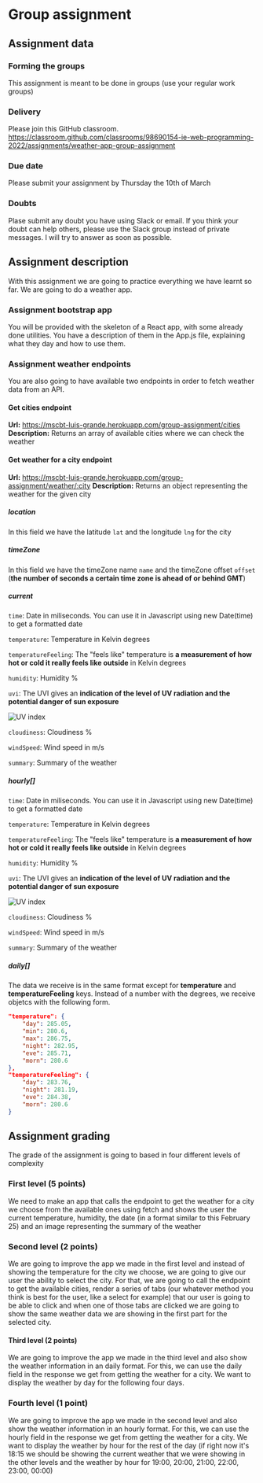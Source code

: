 # Group assignment

## Assignment data

### Forming the groups
This assignment is meant to be done in groups (use your regular work groups)

### Delivery
Please join this GitHub classroom. https://classroom.github.com/classrooms/98690154-ie-web-programming-2022/assignments/weather-app-group-assignment

### Due date
Please submit your assignment by Thursday the 10th of March

### Doubts
Plase submit any doubt you have using Slack or email. If you think your doubt can help others, please use the Slack group instead of private messages. I will try to answer as soon as possible.

## Assignment description
With this assignment we are going to practice everything we have learnt so far.
We are going to do a weather app.

### Assignment bootstrap app
You will be provided with the skeleton of a React app, with some already done utilities. You have a description of them in the App.js file, explaining what they day and how to use them.

### Assignment weather endpoints
You are also going to have available two endpoints in order to fetch weather data from an API.

#### Get cities endpoint
**Url:** https://mscbt-luis-grande.herokuapp.com/group-assignment/cities
**Description:** Returns an array of available cities where we can check the weather

#### Get weather for a city endpoint
**Url:** https://mscbt-luis-grande.herokuapp.com/group-assignment/weather/:city
**Description:** Returns an object representing the weather for the given city

##### location
In this field we have the latitude `lat` and the longitude `lng` for the city

##### timeZone
In this field we have the timeZone name `name` and the timeZone offset `offset` (**the number of seconds a certain time zone is ahead of or behind GMT**)

##### current

`time`: Date in miliseconds. You can use it in Javascript using new Date(time) to get a formatted date

`temperature`: Temperature in Kelvin degrees

`temperatureFeeling`: The "feels like" temperature is **a measurement of how hot or cold it really feels like outside** in Kelvin degrees

`humidity`: Humidity %

`uvi`: The UVI gives an **indication of the level of UV radiation and the potential danger of sun exposure**

![UV index](https://www.who.int/images/default-source/imported/radiation/uv-ultraviolet-index.jpg?sfvrsn=8cd288e_5)


`cloudiness`: Cloudiness %

`windSpeed`: Wind speed in m/s

`summary`: Summary of the weather


##### hourly[]
`time`: Date in miliseconds. You can use it in Javascript using new Date(time) to get a formatted date

`temperature`: Temperature in Kelvin degrees

`temperatureFeeling`: The "feels like" temperature is **a measurement of how hot or cold it really feels like outside** in Kelvin degrees

`humidity`: Humidity %

`uvi`: The UVI gives an **indication of the level of UV radiation and the potential danger of sun exposure**

![UV index](https://www.who.int/images/default-source/imported/radiation/uv-ultraviolet-index.jpg?sfvrsn=8cd288e_5)


`cloudiness`: Cloudiness %

`windSpeed`: Wind speed in m/s

`summary`: Summary of the weather


##### daily[]
The data we receive is in the same format except for **temperature** and **temperatureFeeling** keys. Instead of a number with the degrees, we receive objetcs with the following form.

```json
"temperature": {
	"day": 285.05,
	"min": 280.6,
	"max": 286.75,
	"night": 282.95,
	"eve": 285.71,
	"morn": 280.6
},
"temperatureFeeling": {
	"day": 283.76,
	"night": 281.19,
	"eve": 284.38,
	"morn": 280.6
}
```

## Assignment grading
The grade of the assignment is going to based in four different levels of complexity

### First level (5 points)
We need to make an app that calls the endpoint to get the weather for a city we choose from the available ones using fetch and shows the user the current temperature, humidity, the date (in a format similar to this February 25) and an image representing the summary of the weather

### Second level (2 points)
We are going to improve the app we made in the first level and instead of showing the temperature for the city we choose, we are going to give our user the ability to select the city.
For that, we are going to call the endpoint to get the available cities, render a series of tabs (our whatever method you think is best for the user, like a select for example) that our user is going to be able to click and when one of those tabs are clicked we are going to show the same weather data we are showing in the first part for the selected city.


#### Third level (2 points)
We are going to improve the app we made in the third level and also show the weather information in an daily format. For this, we can use the daily field in the response we get from getting the weather for a city. We want to display the weather by day for the following four days.

### Fourth level (1 point)
We are going to improve the app we made in the second level and also show the weather information in an hourly format. For this, we can use the hourly field in the response we get from getting the weather for a city. We want to display the weather by hour for the rest of the day (if right now it's 18:15 we should be showing the current weather that we were showing in the other levels and the weather by hour for 19:00, 20:00, 21:00, 22:00, 23:00, 00:00)
